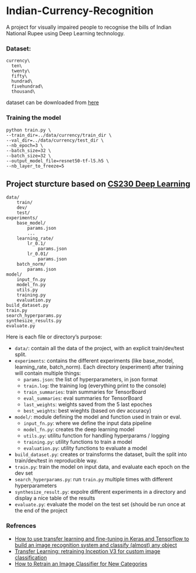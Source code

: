 # Indian-Currency-Recognition
A project for visually impaired people to recognise the bills of Indian National Rupee using Deep Learning technology.

### Dataset:
```
currency\
  ten\
  twenty\
  fifty\
  hundrad\
  fivehundrad\
  thousand\
```
dataset can be downloaded from [here](https://drive.google.com/file/d/0B7Am6-nOVeP7N1lQOUVUYlBuc0E/edit)

### Training the model
```
python train.py \
--train_dir=../data/currency/train_dir \
--val_dir=../data/currency/test_dir \
--nb_epoch=3 \
--batch_size=32 \
--batch_size=32 \
--output_model_file=resnet50-tf-l5.h5 \
--nb_layer_to_freeze=5
```

## Project sturcture based on [CS230 Deep Learning](https://cs230-stanford.github.io/project-code-examples.html)
```
data/
    train/
    dev/
    test/
experiments/
    base_model/
        params.json
        ...
    learning_rate/
        lr_0.1/
            params.json
        lr_0.01/
            params.json
    batch_norm/
        params.json
model/
    input_fn.py
    model_fn.py
    utils.py
    training.py
    evaluation.py
build_dataset.py
train.py
search_hyperparams.py
synthesize_results.py
evaluate.py
```
Here is each file or directory’s purpose:
- ```data/```: contain all the data of the project, with an explicit train/dev/test split.
- ```experiments```: contains the different experiments (like base_model, learning_rate, batch_norm). Each directory (experiment) after training will contain multiple things:
  - ```params.json```: the list of hyperparameters, in json format
  - ```train.log```: the training log (everything print to the console)
  - ```train_summaries```: train summaries for TensorBoard
  - ```eval_summaries```: eval summaries for TensorBoard
  - ```last_weights```: weights saved from the 5 last epoches
  - ```best_weights```: best wieghts (based on dev accuracy)
- ```model/```: module defining the model and function used in train or eval.
  - ```input_fn.py```: where we define the input data pipeline
  - ```model_fn.py```: creates the deep learning model
  - ```utils.py```: utilitu function for handling hyperparams / logging
  - ```training.py```: utility functions to train a model
  - ```evaluation.py```: utility functions to evaluate a model
- ```build_dataset.py```: creates or trainsforms the dataset, built the split into train/dev/test in reproducible way.
- ```train.py```: train the model on input data, and evaluate each epoch on the dev set
- ```search_hyperparams.py```: run ```train.py``` multiple times with different hyperparameters
- ```synthesize_result.py```: expolre different experiments in a directory and display a nice table of the results
- ```evaluate.py```: evaluate the model on the test set (should be run once at the end of the project

### Refrences
- [How to use transfer learning and fine-tuning in Keras and Tensorflow to build an image recognition system and classify (almost) any object](https://deeplearningsandbox.com/how-to-use-transfer-learning-and-fine-tuning-in-keras-and-tensorflow-to-build-an-image-recognition-94b0b02444f2)
- [Transfer Learning: retraining Inception V3 for custom image classification](https://becominghuman.ai/transfer-learning-retraining-inception-v3-for-custom-image-classification-2820f653c557)
- [How to Retrain an Image Classifier for New Categories](https://www.tensorflow.org/hub/tutorials/image_retraining)
